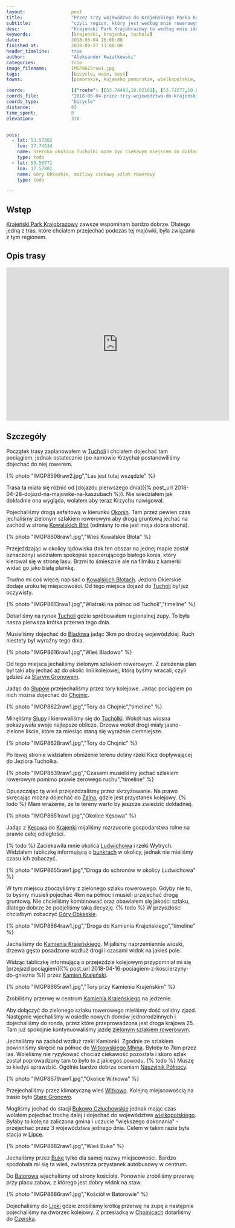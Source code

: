 ```yaml
---
layout:                 post
title:                  "Przez trzy wojewódzwa do Krajeńskiego Parku Krajobrazowego"
subtitle:               "czyli region, który jest według mnie rowerowym pewniakiem - zawsze jest tam coś ciekawego"
desc:                   "Krajeński Park Krajobrazowy to według mnie idealny region na rower. Jest tam dużo urokliwych, mało popularnych miejsc. Jeżeli ktoś chce odpocząć od tłumów to jest to idealne miejsce. Tego dnia przejechaliśmy przez północną część przejeżdżając aż przez trzy województwa."
keywords:               [krajenski, krajenka, tuchola]
date:                   2018-05-04 16:00:00
finished_at:            2018-09-27 13:00:00
header_timeline:        true
author:                 "Aleksander Kwiatkowski"
categories:             trip
image_filename:         IMGP8625raw1.jpg
tags:                   [bicycle, main, best]
towns:                  [pomorskie, kujawsko_pomorskie, wielkopolskie, czersk, sliwice, cekcyn, tuchola, kesowo, kamien_krajenski, debrzno, lipka]

coords:                 [{"route": [[53.74493,18.02161], [53.72277,18.04766], [53.71812,18.04586], [53.68611,18.07908], [53.67363,18.05719], [53.66709,18.05826], [53.65362,18.02174], [53.64021,17.98947], [53.63036,17.97831], [53.62242,17.97320], [53.62036,17.97835], [53.60160,17.92183], [53.59523,17.88510], [53.59311,17.85579], [53.59602,17.84763], [53.59497,17.81811], [53.57791,17.77828], [53.57362,17.76073], [53.57143,17.73005], [53.55777,17.71460], [53.55012,17.70151], [53.54686,17.67232], [53.53742,17.66160], [53.53676,17.65040], [53.54232,17.64143], [53.52301,17.56963], [53.52658,17.56268], [53.52477,17.54143], [53.53112,17.52444], [53.53036,17.48328], [53.52648,17.46225], [53.53526,17.39200], [53.53842,17.38921], [53.53980,17.37750], [53.51403,17.35733], [53.51301,17.32454], [53.49270,17.32814], [53.47334,17.29106], [53.49561,17.25381]], "type": "bicycle"}]
coords_file:            "2018-05-04-przez-trzy-wojewodztwa-do-krajenskiego-parku.json"
coords_type:            "bicycle"
distance:               83
time_spent:             8
elevation:              378


pois:
  - lat: 53.57382
    lon: 17.74534
    name: Szeroka okolica Tucholki może być ciekawym miejscem do dokładnej eksploracji
    type: todo
  - lat: 53.56771
    lon: 17.57801  
    name: Góry Obkaskie, możliwy ciekawy szlak rowerowy
    type: todo

---
```


[wiki-ludwichowo]: https://pl.wikipedia.org/wiki/Ludwichowo_(gmina_K%C4%99sowo)
[wiki-gory-obkaskie]: https://pl.wikipedia.org/wiki/G%C3%B3ry_Obkaskie
[wiki-krajenski-park]: https://pl.wikipedia.org/wiki/Kraje%C5%84ski_Park_Krajobrazowy
[wiki-tuchola]: https://pl.wikipedia.org/wiki/Tuchola
[wiki-okoniny]: https://pl.wikipedia.org/wiki/Okoniny_(wojew%C3%B3dztwo_kujawsko-pomorskie)
[wiki-kowalskie-blota]: https://pl.wikipedia.org/wiki/Kowalskie_B%C5%82ota
[wiki-bladowo]: https://pl.wikipedia.org/wiki/Bladowo_(wojew%C3%B3dztwo_kujawsko-pomorskie)
[wiki-stare-gronowo]: https://pl.wikipedia.org/wiki/Stare_Gronowo
[wiki-slupy]: https://pl.wikipedia.org/wiki/S%C5%82upy_(powiat_tucholski)
[wiki-chojnice]: https://pl.wikipedia.org/wiki/Chojnice
[wiki-tucholka]: https://pl.wikipedia.org/wiki/Tuch%C3%B3%C5%82ka
[wiki-zalno]: https://pl.wikipedia.org/wiki/%C5%BBalno
[wiki-kesowo]: https://pl.wikipedia.org/wiki/K%C4%99sowo
[wiki-krajenka]: https://pl.wikipedia.org/wiki/Krajenka
[wiki-kamien-krajenski]: https://pl.wikipedia.org/wiki/Kamie%C5%84_Kraje%C5%84ski
[wiki-witkowski-mlyn]: https://pl.wikipedia.org/wiki/Witkowski_M%C5%82yn
[wiki-witkowo]: https://pl.wikipedia.org/wiki/Witkowo_(wie%C5%9B_w_powiecie_s%C4%99pole%C5%84skim)
[wiki-bukowo-czluchowskie]: https://pl.wikipedia.org/wiki/Bukowo_Cz%C5%82uchowskie
[wiki-wielkopolskie]: https://pl.wikipedia.org/wiki/Wojew%C3%B3dztwo_wielkopolskie
[wiki-lipka]: https://pl.wikipedia.org/wiki/Lipka_(powiat_z%C5%82otowski)
[wiki-buka]: https://pl.wikipedia.org/wiki/Buka_(wojew%C3%B3dztwo_pomorskie)
[wiki-batorowo]: https://pl.wikipedia.org/wiki/Batorowo_(powiat_z%C5%82otowski)
[wiki-czersk]: https://pl.wikipedia.org/wiki/Czersk

[ludwichowo-bunkry]: http://www.polskaniezwykla.pl/web/place/46116,ludwichowo-bunkry-zelbetowe-z-1939-r-.html
[greenway-1]: http://lubimyrowery.pl/trasy/kujawsko-pomorskie/greenway-naszyjnik-polnocy/

## Wstęp

[Krajeński Park Krajobrazowy][wiki-krajenski-park] zawsze wspominam bardzo
dobrze. Dlatego jedną z tras, które chciałem przejechać podczas tej majówki, była
związana z tym regionem.

## Opis trasy

<iframe height='405' width='590' frameborder='0' allowtransparency='true' scrolling='no' src='https://www.strava.com/activities/1549491018/embed/05a6274fd3c78fb8181299e3eca6692724569535'></iframe>

## Szczegóły

Początek trasy zaplanowałem w [Tucholi][wiki-tuchola] i chciałem
dojechać tam pociągiem, jednak ostatecznie (po namowie Krzycha) postanowiliśmy
dojechać do niej rowerem.

{% photo "IMGP8596raw2.jpg","Las jest tutaj wszędzie" %}

Trasa ta miała się różnić od
[dojazdu pierwszego dnia]({% post_url 2018-04-28-dojazd-na-majowke-na-kaszubach %}).
Nie wiedziałem jak dokładnie ona wygląda, wolałem aby
teraz Krzychu nawigował.

Pojechaliśmy drogą asfaltową w kierunku [Okonin][wiki-okoniny].
Tam przez pewien czas jechaliśmy zielonym szlakiem rowerowym aby
drogą gruntową jechać na zachód w stronę
[Kowalskich Błot][wiki-kowalskie-blota] (odmiany to nie jest moja dobra strona).

{% photo "IMGP8608raw1.jpg","Wieś Kowalskie Błota" %}

Przejeżdzając w okolicy lądowiska (tak ten obszar na jednej mapie został oznaczony)
widziałem spokojnie spacerującego
białego konia, który kierował się w stronę
lasu. Brzmi to śmiesznie ale na filmiku z kamerki widać go
jako białą plamkę.

Trudno mi coś więcej napisać o [Kowalskich Błotach][wiki-kowalskie-blota].
Jezioro Okierskie dodaje uroku tej miejscowości.
Od tego miejsca dojazd do [Tucholi][wiki-tuchola] był
już oczywisty.

{% photo "IMGP8613raw1.jpg","Wiatraki na północ od Tucholi","timeline" %}

Dotarliśmy na rynek [Tucholi][wiki-tuchola] gdzie spróbowałem
regionalnej zupy. To była nasza pierwsza krótka przerwa tego dnia.

Musieliśmy dojechać do [Bladowa][wiki-bladowo] jadąc 3km po drodzę
wojewódzkiej. Ruch niestety był wyraźny tego dnia.

{% photo "IMGP8616raw1.jpg","Wieś Bladowo" %}

Od tego miejsca jechaliśmy zielonym szlakiem rowerowym. Z założenia
plan był taki aby jechać aż do okolic linii kolejowej, którą byśmy wracali,
czyli gdzieś za [Starym Gronowem][wiki-stare-gronowo].

Jadąc do [Słupów][wiki-slupy] przejechaliśmy przez tory kolejowe.
Jadąc pociągiem po nich można dojechać do [Chojnic][wiki-chojnice].

{% photo "IMGP8622raw1.jpg","Tory do Chojnic","timeline" %}

Minęliśmy [Słupy][wiki-slupy] i kierowaliśmy się do [Tuchółki][wiki-tucholka].
Wokół nas wiosna pokazywała swoje najlepsze oblicze.
Drzewa wokół drogi miały jasno-zielone liście, które za miesiąc
staną się wyraźnie ciemniejsze.

{% photo "IMGP8628raw1.jpg","Tory do Chojnic" %}

Po lewej stronie widziałem obniżenie terenu doliny
rzeki Kicz dopływającej do Jeziora Tucholka.

{% photo "IMGP8639raw1.jpg","Czasami musieliśmy jechać szlakiem rowerowym pomimo prawie zerowego ruchu","timeline" %}

Opuszczając tą wieś przejeżdzaliśmy przez skrzyżowanie. Na prawo skręcając
można dojechać do [Żalna][wiki-zalno], gdzie jest przystanek kolejowy.
{% todo %} Mam wrażenie, że te tereny warto by jeszcze zwiedzić dokładniej.

{% photo "IMGP8651raw1.jpg","Okolice Kęsowa" %}

Jadąc z [Kęsowa][wiki-kesowo] do [Krajenki][wiki-krajenka]
mijaliśmy rozrzucone gospodarstwa rolne na prawie całej odległości.

{% todo %} Zaciekawiła mnie okolica [Ludwichowa][wiki-ludwichowo] i
rzeki Wytrych. Widziałem tabliczkę informującą o
[bunkrach][ludwichowo-bunkry] w okolicy, jednak
nie mieliśmy czasu ich zobaczyć.

{% photo "IMGP8655raw1.jpg","Droga do schronów w okolicy Ludwichowa" %}

W tym miejscu zboczyliśmy z zielonego szlaku rowerowego.
Gdyby nie to, to byśmy musieli pojechać 4km na północ i musieli przejechać
drogą gruntową. Nie chcieliśmy kombinować oraz obawiałem
się jakości szlaku, dlatego dobrze że podjeliśmy taką decyzję.
{% todo %} W przyszłości chciałbym zobaczyć [Góry Obkaskie][wiki-gory-obkaskie].

{% photo "IMGP8664raw1.jpg","Droga do Kamienia Krajeńskiego","timeline" %}

Jechaliśmy do [Kamienia Krajeńskiego][wiki-kamien-krajenski].
Mijaliśmy naprzemiennie wioski, drzewa gęsto posadzone wzdłuż drogi i
czasami widok na jakieś pole.

Widząc tabliczkę informującą o przejeździe kolejowym
przypomniał mi się
[przejazd pociągiem]({% post_url 2018-04-16-pociagiem-z-koscierzyny-do-gniezna %})
przez [Kamień Krajeński][wiki-kamien-krajenski].

{% photo "IMGP8665raw1.jpg","Tory przy Kamieniu Krajeńskim" %}

Zrobiliśmy przerwę w centrum [Kamienia Krajeńskiego][wiki-kamien-krajenski]
na jedzenie.

Aby dołączyć do zielonego szlaku rowerowego mieliśmy dość
solidny zjazd. Następnie wjechaliśmy w osiedle nowych domów jednorodzinnych
i dojechaliśmy do ronda, przez które przeprowadzona jest droga
krajowa 25. Tam już spokojnie kontynuowaliśmy jazdę
[zielonym szlakiem rowerowym][greenway-1].

Jechaliśmy na zachód wzdłuż rzeki Kamionki. Zgodnie ze szlakiem
powinniśmy skręcić na północ do [Witkowskiego Młyna][wiki-witkowski-mlyn].
Byłoby to 7km przez las. Woleliśmy nie ryzykować chociaż
ciekawość pozostała i skoro szlak został poprowadzony tam
to było to z jakiegoś powodu. {% todo %} Muszę to kiedyś sprawdzić.
Ogólnie bardzo dobrze oceniam
[Naszyjnik Północy][greenway-1].

{% photo "IMGP8679raw1.jpg","Okolice Witkowa" %}

Przejechaliśmy przez klimatyczną wieś [Witkowo][wiki-witkowo].
Kolejną miejscowością na trasie było [Stare Gronowo][wiki-stare-gronowo].

Mogliśmy jechać do stacji [Bukowo Człuchowskie][wiki-bukowo-czluchowskie]
jednak mając czas wolałem pojechać trochę dalej i dojechać
do województwa [wielkopolskiego][wiki-wielkopolskie].
Byłaby to kolejna zaliczona gmina i uczucie "większego
dokonania" - przejechać przez 3 województwa jednego dnia.
Celem w takim razie była stacja w [Lipce][wiki-lipka].

{% photo "IMGP8682raw1.jpg","Wieś Buka" %}

Jechaliśmy przez [Bukę][wiki-buka] tylko dla samej nazwy miejscowości.
Bardzo spodobała mi się ta wieś, zwłaszcza
przystanek autobusowy w centrum.

Do [Batorowa][wiki-batorowo] wjechaliśmy od strony kościoła.
Ponownie zrobiliśmy przerwę przy placu zabaw, z którego jest dobry widok
na staw.

{% photo "IMGP8686raw1.jpg","Kościół w Batorowie" %}

Dojechaliśmy do [Lipki][wiki-lipka] gdzie zrobiliśmy krótką przerwę
na zupę a następnie pojechaliśmy na dworzec kolejowy. Z przesiadką
w [Chojnicach][wiki-chojnice] dotarliśmy do [Czerska][wiki-czersk].

